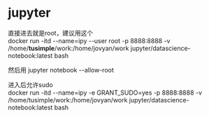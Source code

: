 # jupyter

直接进去就是root，建议用这个  
docker run -itd --name=ipy --user root -p 8888:8888 -v /home/**tusimple**/work:/home/jovyan/work jupyter/datascience-notebook:latest bash


然后用 jupyter notebook --allow-root

进入后允许sudo  
docker run -itd --name=ipy -e GRANT_SUDO=yes  -p 8888:8888 -v /home/tusimple/work:/home/jovyan/work jupyter/datascience-notebook:latest bash
